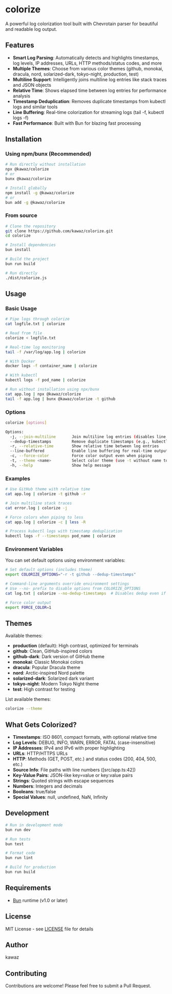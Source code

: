 # colorize

A powerful log colorization tool built with Chevrotain parser for beautiful and readable log output.

## Features

- **Smart Log Parsing**: Automatically detects and highlights timestamps, log levels, IP addresses, URLs, HTTP methods/status codes, and more
- **Multiple Themes**: Choose from various color themes (github, monokai, dracula, nord, solarized-dark, tokyo-night, production, test)
- **Multiline Support**: Intelligently joins multiline log entries like stack traces and JSON objects
- **Relative Time**: Shows elapsed time between log entries for performance analysis
- **Timestamp Deduplication**: Removes duplicate timestamps from kubectl logs and similar tools
- **Line Buffering**: Real-time colorization for streaming logs (tail -f, kubectl logs -f)
- **Fast Performance**: Built with Bun for blazing fast processing

## Installation

### Using npm/bunx (Recommended)

```bash
# Run directly without installation
npx @kawaz/colorize
# or
bunx @kawaz/colorize

# Install globally
npm install -g @kawaz/colorize
# or
bun add -g @kawaz/colorize
```

### From source

```bash
# Clone the repository
git clone https://github.com/kawaz/colorize.git
cd colorize

# Install dependencies
bun install

# Build the project
bun run build

# Run directly
./dist/colorize.js
```

## Usage

### Basic Usage

```bash
# Pipe logs through colorize
cat logfile.txt | colorize

# Read from file
colorize < logfile.txt

# Real-time log monitoring
tail -f /var/log/app.log | colorize

# With Docker
docker logs -f container_name | colorize

# With kubectl
kubectl logs -f pod_name | colorize

# Run without installation using npx/bunx
cat app.log | npx @kawaz/colorize
tail -f app.log | bunx @kawaz/colorize -t github
```

### Options

```bash
colorize [options]

Options:
  -j, --join-multiline       Join multiline log entries (disables line buffering)
  --dedup-timestamps         Remove duplicate timestamps (e.g., kubectl --timestamps)
  -r, --relative-time        Show relative time between log entries
  --line-buffered            Enable line buffering for real-time output (default: ON)
  -c, --force-color          Force color output even when piping
  -t, --theme <name>         Select color theme (use -t without name to list, --no-theme or -t none for plain text)
  -h, --help                 Show help message
```

### Examples

```bash
# Use GitHub theme with relative time
cat app.log | colorize -t github -r

# Join multiline stack traces
cat error.log | colorize -j

# Force colors when piping to less
cat app.log | colorize -c | less -R

# Process kubectl logs with timestamp deduplication
kubectl logs -f --timestamps pod_name | colorize
```

### Environment Variables

You can set default options using environment variables:

```bash
# Set default options (includes theme)
export COLORIZE_OPTIONS="-r -t github --dedup-timestamps"

# Command-line arguments override environment settings
# Use --no- prefix to disable options from COLORIZE_OPTIONS
cat log.txt | colorize --no-dedup-timestamps  # Disables dedup even if set in env

# Force color output
export FORCE_COLOR=1
```

## Themes

Available themes:
- **production** (default): High contrast, optimized for terminals
- **github**: Clean, GitHub-inspired colors
- **github-dark**: Dark version of GitHub theme
- **monokai**: Classic Monokai colors
- **dracula**: Popular Dracula theme
- **nord**: Arctic-inspired Nord palette
- **solarized-dark**: Solarized dark variant
- **tokyo-night**: Modern Tokyo Night theme
- **test**: High contrast for testing

List available themes:
```bash
colorize --theme
```

## What Gets Colorized?

- **Timestamps**: ISO 8601, compact formats, with optional relative time
- **Log Levels**: DEBUG, INFO, WARN, ERROR, FATAL (case-insensitive)
- **IP Addresses**: IPv4 and IPv6 with proper highlighting
- **URLs**: HTTP/HTTPS URLs
- **HTTP**: Methods (GET, POST, etc.) and status codes (200, 404, 500, etc.)
- **Source Info**: File paths with line numbers ([src/app.ts:42])
- **Key-Value Pairs**: JSON-like key=value or key:value pairs
- **Strings**: Quoted strings with escape sequences
- **Numbers**: Integers and decimals
- **Booleans**: true/false
- **Special Values**: null, undefined, NaN, Infinity

## Development

```bash
# Run in development mode
bun run dev

# Run tests
bun test

# Format code
bun run lint

# Build for production
bun run build
```

## Requirements

- [Bun](https://bun.sh) runtime (v1.0 or later)

## License

MIT License - see [LICENSE](LICENSE) file for details

## Author

kawaz

## Contributing

Contributions are welcome! Please feel free to submit a Pull Request.